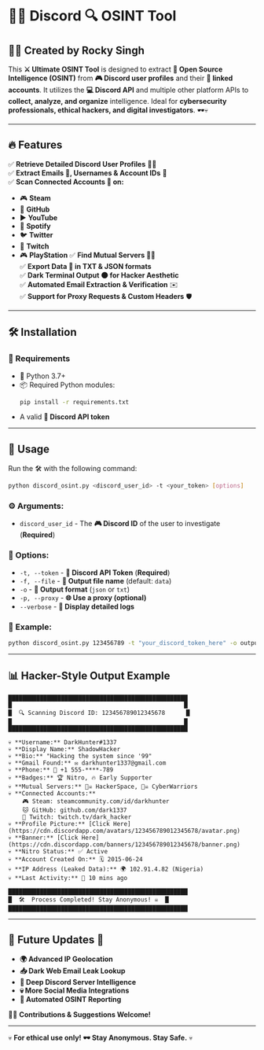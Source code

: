# 🕵️‍♂️ Discord 🔍 OSINT Tool

## 🏴‍☠️ Created by Rocky Singh

This **⚔️ Ultimate OSINT Tool** is designed to extract **🔎 Open Source Intelligence (OSINT)** from **🎮 Discord user profiles** and their **🔗 linked accounts**. It utilizes the **💻 Discord API** and multiple other platform APIs to **collect, analyze, and organize** intelligence. Ideal for **cybersecurity professionals, ethical hackers, and digital investigators**. 🕶️💀

---

## 🔥 Features
✅ **Retrieve Detailed Discord User Profiles** 🏴‍☠️  
✅ **Extract Emails 📧, Usernames & Account IDs** 🔎  
✅ **Scan Connected Accounts 🔗 on:**
   - 🎮 **Steam**
   - 🐙 **GitHub**
   - ▶️ **YouTube**
   - 🎵 **Spotify**
   - 🐦 **Twitter**
   - 🎥 **Twitch**
   - 🎮 **PlayStation**
✅ **Find Mutual Servers 🏴‍☠️**  
✅ **Export Data 📂 in TXT & JSON formats**  
✅ **Dark Terminal Output 🌑 for Hacker Aesthetic**  
✅ **Automated Email Extraction & Verification** ✉️  
✅ **Support for Proxy Requests & Custom Headers** 🛡️  

---

## 🛠️ Installation
### 📌 Requirements
- 🐍 Python 3.7+
- 📦 Required Python modules:
  ```sh
  pip install -r requirements.txt
  ```
- A valid **🔐 Discord API token**

---

## 🚀 Usage
Run the 🛠️ with the following command:

```sh
python discord_osint.py <discord_user_id> -t <your_token> [options]
```

### ⚙️ Arguments:
- `discord_user_id` - The **🎮 Discord ID** of the user to investigate (**Required**)

### 🔧 Options:
- `-t, --token` - **🔑 Discord API Token** (**Required**)
- `-f, --file` - **💾 Output file name** (default: `data`)
- `-o` - **📂 Output format** (`json` or `txt`)
- `-p, --proxy` - **🌐 Use a proxy (optional)**
- `--verbose` - **📢 Display detailed logs**

### 📖 Example:
```sh
python discord_osint.py 123456789 -t "your_discord_token_here" -o output.txt --verbose
```

---

## 📊 Hacker-Style Output Example
```
███████████████████████████████████████████████████
█                                                 █
█  🔍 Scanning Discord ID: 123456789012345678      █
█                                                 █
███████████████████████████████████████████████████

💀 **Username:** DarkHunter#1337  
💀 **Display Name:** ShadowHacker  
💀 **Bio:** "Hacking the system since '99"  
💀 **Gmail Found:** ✉️ darkhunter1337@gmail.com  
💀 **Phone:** 📱 +1 555-****-789  
💀 **Badges:** 🏆 Nitro, 🔥 Early Supporter  
💀 **Mutual Servers:** 🏴‍☠️ HackerSpace, 🏴‍☠️ CyberWarriors  
💀 **Connected Accounts:**  
    🎮 Steam: steamcommunity.com/id/darkhunter  
    🐱 GitHub: github.com/dark1337  
    🎥 Twitch: twitch.tv/dark_hacker  
💀 **Profile Picture:** [Click Here](https://cdn.discordapp.com/avatars/123456789012345678/avatar.png)  
💀 **Banner:** [Click Here](https://cdn.discordapp.com/banners/123456789012345678/banner.png)  
💀 **Nitro Status:** ✅ Active  
💀 **Account Created On:** 🗓️ 2015-06-24  
💀 **IP Address (Leaked Data):** 🌍 102.91.4.82 (Nigeria)  
💀 **Last Activity:** 👀 10 mins ago  

███████████████████████████████████████████████████
█  🛠️  Process Completed! Stay Anonymous! ☠️  █
███████████████████████████████████████████████████

```

---

## 📡 Future Updates 🚀
- **🌍 Advanced IP Geolocation**
- **📥 Dark Web Email Leak Lookup**
- **📡 Deep Discord Server Intelligence**
- **💀 More Social Media Integrations**
- **🚀 Automated OSINT Reporting**

👨‍💻 **Contributions & Suggestions Welcome!**

---

💀 **For ethical use only! 🕶️ Stay Anonymous. Stay Safe.** 💀

